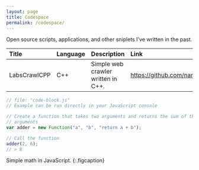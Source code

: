 ```yaml
---
layout: page
title: Codespace
permalink: /codespace/
---
```


Open source scripts, applications, and other sniplets I've written in the past.

| Title | Language | Description | Link  |
|:-----------------|:-----------|:---------------|:---------------|
| LabsCrawlCPP | C++ | Simple web crawler written in C++. | https://github.com/nano11bravo/labscrawlcpp |

~~~js
// file: "code-block.js"
// Example can be run directly in your JavaScript console

// Create a function that takes two arguments and returns the sum of those
// arguments
var adder = new Function("a", "b", "return a + b");

// Call the function
adder(2, 6);
// > 8
~~~

Simple math in JavaScript.
{:.figcaption}